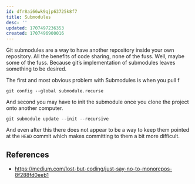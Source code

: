 ```yaml
---
id: dfr8ai66wk9qjp63725k8f7
title: Submodules
desc: ''
updated: 1707497236353
created: 1707496900016
---
```


Git submodules are a way to have another repository inside your own repository. All the benefits of code sharing, none of the fuss. Well, maybe some of the fuss. Because git’s implementation of submodules leaves something to be desired.

The first and most obvious problem with Submodules is when you pull f

```
git config --global submodule.recurse 
```

And second you may have to init the submodule once you clone the project onto another computer.

```
git submodule update --init --recursive
```

And even after this there does not appear to be a way to keep them pointed at the `HEAD` commit which makes committing to them a bit more difficult.

## References

- https://medium.com/lost-but-coding/just-say-no-to-monorepos-8f288fd0eeb1